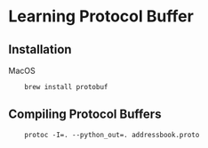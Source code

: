 # Learning Protocol Buffer



## Installation

MacOS

        brew install protobuf

## Compiling Protocol Buffers

        protoc -I=. --python_out=. addressbook.proto

